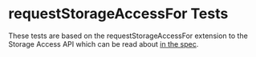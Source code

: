 # requestStorageAccessFor Tests
These tests are based on the requestStorageAccessFor extension to the Storage Access API which can be read about [in the spec](https://privacycg.github.io/requestStorageAccessFor/).
